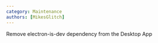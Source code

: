 ```yaml
---
category: Maintenance
authors: [MikesGlitch]
---
```


Remove electron-is-dev dependency from the Desktop App
